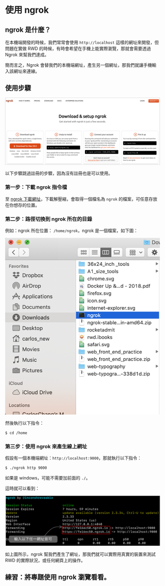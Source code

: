 # 使用 ngrok

## ngrok 是什麼？

在本機端開發的時候，我們常常會使用 `http://localhost` 這樣的網址來開發，但問題在實做 RWD 的時候，有時會希望在手機上能實際瀏覽，那就會需要透過 Ngrok 來幫我們達成。

簡而言之，Ngrok 會替我們的本機端網址，產生另一個網址，那我們就讓手機輸入該網址來連線。

## 使用步驟

![&#x5716;&#x4E00;&#xFF1A;ngrok &#x4F7F;&#x7528;&#x6B65;&#x9A5F;&#x6307;&#x5F15;](../.gitbook/assets/ngrok_steps.png)

以下步驟跳過註冊的步驟，因為沒有註冊也是可以使用。

### 第一步：下載 ngrok 指令檔

至 [ngrok 下載網址](https://ngrok.com/download)，下載解壓縮，會取得一個檔名為 `ngrok` 的檔案，可任意存放在你想存的位置。

### 第二步：路徑切換到 ngrok 所在的目錄

例如：ngrok 所在位置： `/home/ngrok`，ngrok 是一個檔案，如下圖：

![&#x5716;&#x4E8C;&#xFF1A;ngrok &#x6A94;&#x6848;](../.gitbook/assets/ngrok-dang-an.png)

然後執行以下指令：

```bash
$ cd /home
```

### 第三步：使用 ngrok 來產生線上網址

假設有一個本機端網址：`http://localhost:9000`，那就執行以下指令：

```bash
$ ./ngrok http 9000
```

如果是 windows，可能不需要加前面的 `./`。

這時就可以看到：

![&#x5716;&#x4E09;&#xFF1A;&#x4F7F;&#x7528; ngrok &#x7522;&#x751F;&#x66AB;&#x6642;&#x7684;&#x7DB2;&#x5740;](../.gitbook/assets/ngrok_demo.png)

如上圖所示，ngrok 幫我們產生了網址，那我們就可以實際用真實的裝置來測試 RWD 的實際狀況，或任何網頁上的操作。

## 練習：將專題使用 ngrok 瀏覽看看。

